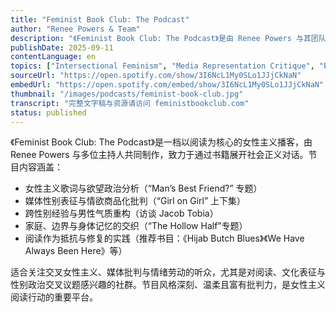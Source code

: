 ```yaml
---
title: "Feminist Book Club: The Podcast"
author: "Renee Powers & Team"
description: "《Feminist Book Club: The Podcast》是由 Renee Powers 与其团队主持的交叉女性主义播客，围绕书籍展开社会正义对话。节目以阅读为行动主义工具，探讨性别、种族、欲望与文化表征等议题。内容涵盖女性主义文学批评、跨性别经验、媒体性别政治与情欲商品化等主题，风格融合批判性分析与亲密对话。Spotify 评分为 4.8（25 条评论），在女性主义阅读社群中广受欢迎。"
publishDate: 2025-09-11
contentLanguage: en
topics: ["Intersectional Feminism", "Media Representation Critique", "Emotional Labor"]
sourceUrl: "https://open.spotify.com/show/3I6NcL1My0SLo1JJjCkNaN"
embedUrl: "https://open.spotify.com/embed/show/3I6NcL1My0SLo1JJjCkNaN"
thumbnail: "/images/podcasts/feminist-book-club.jpg"
transcript: "完整文字稿与资源请访问 feministbookclub.com"
status: published
---
```


《Feminist Book Club: The Podcast》是一档以阅读为核心的女性主义播客，由 Renee Powers 与多位主持人共同制作，致力于通过书籍展开社会正义对话。节目内容涵盖：

- 女性主义歌词与欲望政治分析（“Man’s Best Friend?” 专题）
- 媒体性别表征与情欲商品化批判（“Girl on Girl” 上下集）
- 跨性别经验与男性气质重构（访谈 Jacob Tobia）
- 家庭、边界与身体记忆的交织（“The Hollow Half”专题）
- 阅读作为抵抗与修复的实践（推荐书目：《Hijab Butch Blues》《We Have Always Been Here》等）

适合关注交叉女性主义、媒体批判与情绪劳动的听众，尤其是对阅读、文化表征与性别政治交叉议题感兴趣的社群。节目风格深刻、温柔且富有批判力，是女性主义阅读行动的重要平台。
